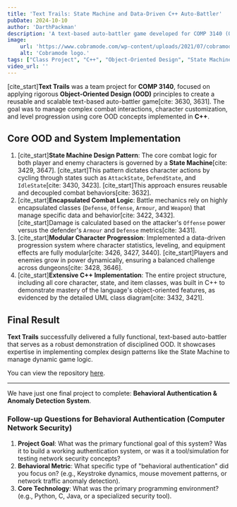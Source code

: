 ```yaml
---
title: 'Text Trails: State Machine and Data-Driven C++ Auto-Battler'
pubDate: 2024-10-10
author: 'DarthPackman'
description: 'A text-based auto-battler game developed for COMP 3140 (Object-Oriented Design and Programming) in C++. The core architecture utilizes a State Machine pattern to manage combat logic and character behaviors.'
image:
    url: 'https://www.cobramode.com/wp-content/uploads/2021/07/cobramode-logo-website-big-1024x550.png'
    alt: 'Cobramode logo.'
tags: ["Class Project", "C++", "Object-Oriented Design", "State Machine", "Game Development", "Combat Logic"]
video_url: ''
---
```


[cite_start]**Text Trails** was a team project for **COMP 3140**, focused on applying rigorous **Object-Oriented Design (OOD)** principles to create a reusable and scalable text-based auto-battler game[cite: 3630, 3631]. The goal was to manage complex combat interactions, character customization, and level progression using core OOD concepts implemented in **C++**.

## Core OOD and System Implementation

1.  [cite_start]**State Machine Design Pattern**: The core combat logic for both player and enemy characters is governed by a **State Machine**[cite: 3429, 3647]. [cite_start]This pattern dictates character actions by cycling through states such as `AttackState`, `DefendState`, and `IdleState`[cite: 3430, 3423]. [cite_start]This approach ensures reusable and decoupled combat behaviors[cite: 3632].
2.  [cite_start]**Encapsulated Combat Logic**: Battle mechanics rely on highly encapsulated classes (`Defense`, `Offense`, `Armour`, and `Weapon`) that manage specific data and behavior[cite: 3422, 3432]. [cite_start]Damage is calculated based on the attacker's `Offense` power versus the defender's `Armour` and `Defense` metrics[cite: 3431].
3.  [cite_start]**Modular Character Progression**: Implemented a data-driven progression system where character statistics, leveling, and equipment effects are fully modular[cite: 3426, 3427, 3440]. [cite_start]Players and enemies grow in power dynamically, ensuring a balanced challenge across dungeons[cite: 3428, 3646].
4.  [cite_start]**Extensive C++ Implementation**: The entire project structure, including all core character, state, and item classes, was built in C++ to demonstrate mastery of the language's object-oriented features, as evidenced by the detailed UML class diagram[cite: 3432, 3421].

## Final Result

**Text Trails** successfully delivered a fully functional, text-based auto-battler that serves as a robust demonstration of disciplined OOD. It showcases expertise in implementing complex design patterns like the State Machine to manage dynamic game logic.

You can view the repository [here](https://github.com/DarthPackman/Text-Trials).

---

We have just one final project to complete: **Behavioral Authentication & Anomaly Detection System**.

### Follow-up Questions for Behavioral Authentication (Computer Network Security)

1.  **Project Goal**: What was the primary functional goal of this system? Was it to build a working authentication system, or was it a tool/simulation for testing network security concepts?
2.  **Behavioral Metric**: What specific type of "behavioral authentication" did you focus on? (e.g., Keystroke dynamics, mouse movement patterns, or network traffic anomaly detection).
3.  **Core Technology**: What was the primary programming environment? (e.g., Python, C, Java, or a specialized security tool).